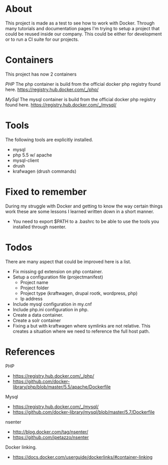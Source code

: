 # About
This project is made as a test to see how to work with Docker. Through many tutorials and documentation pages I'm trying
to setup a project that could be reused inside our company. This could be either for development or to run a CI suite
for our projects.

# Containers
This project has now 2 containers

*PHP*
The php container is build from the official docker php registry found here.
https://registry.hub.docker.com/_/php/

*MySql*
The mysql container is build from the official docker php registry found here.
https://registry.hub.docker.com/_/mysql/

# Tools
The following tools are explicitly installed.

- mysql
- php 5.5 w/ apache
- mysql-client
- drush
- krafwagen (drush commands)

# Fixed to remember
During my struggle with Docker and getting to know the way certain things work these are some lessons I learned written
down in a short manner.

- You need to export $PATH to a .bashrc to be able to use the tools you installed through nsenter.

# Todos
There are many aspect that could be improved here is a list.

- Fix missing gd extension on php container.
- Setup a configuration file (projectmanifest)
  - Project name
  - Project folder
  - Project type (kraftwagen, drupal rootk, wordpress, php)
  - Ip address
- Include mysql configuration in my.cnf
- Include php.ini configuration in php.
- Create a data container.
- Create a solr container
- Fixing a but with kraftwagen where symlinks are not relative. This creates a situation where we need to reference the
  full host path.

# References

PHP
- https://registry.hub.docker.com/_/php/
- https://github.com/docker-library/php/blob/master/5.5/apache/Dockerfile

Mysql
- https://registry.hub.docker.com/_/mysql/
- https://github.com/docker-library/mysql/blob/master/5.7/Dockerfile

nsenter
- http://blog.docker.com/tag/nsenter/
- https://github.com/jpetazzo/nsenter

Docker linking.
- https://docs.docker.com/userguide/dockerlinks/#container-linking
